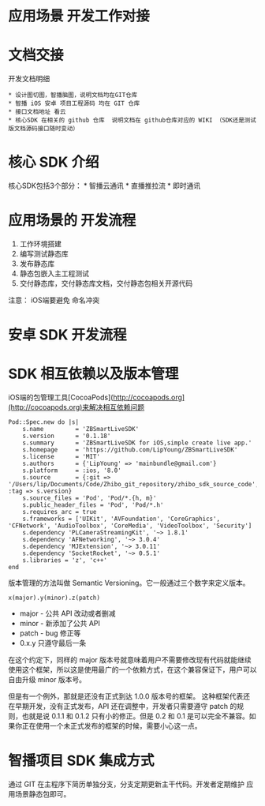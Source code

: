# 应用场景 开发工作对接

# 文档交接

开发文档明细

	* 设计图切图，智播脑图，说明文档均在GIT仓库
	* 智播 iOS 安卓 项目工程源码 均在 GIT 仓库
	* 接口文档地址 看云
	* 核心SDK 在相关的 github 仓库  说明文档在 github仓库对应的 WIKI （SDK还是测试版文档源码接口随时变动）

# 核心 SDK 介绍

核心SDK包括3个部分：
	* 智播云通讯
	* 直播推拉流
	* 即时通讯

# 应用场景的 开发流程

1. 工作环境搭建
2. 编写测试静态库
3. 发布静态库
4. 静态包嵌入主工程测试
5. 交付静态库，交付静态库文档，交付静态包相关开源代码

 注意： iOS端要避免 命名冲突


# 安卓 SDK 开发流程


# SDK 相互依赖以及版本管理

iOS端的包管理工具[CocoaPods](http://cocoapods.org](http://cocoapods.org)来解决相互依赖问题

```
Pod::Spec.new do |s|
    s.name         = 'ZBSmartLiveSDK'
    s.version      = '0.1.18'
    s.summary      = 'ZBSmartLiveSDK for iOS,simple create live app.'
    s.homepage     = 'https://github.com/LipYoung/ZBSmartLiveSDK'
    s.license      = 'MIT'
    s.authors      = {'LipYoung' => 'mainbundle@gmail.com'}
    s.platform     = :ios, '8.0'
    s.source       = {:git => '/Users/lip/Documents/Code/Zhibo_git_repository/zhibo_sdk_source_code', :tag => s.version}
    s.source_files = 'Pod', 'Pod/*.{h, m}'
    s.public_header_files = 'Pod', 'Pod/*.h'
    s.requires_arc = true
    s.frameworks = ['UIKit', 'AVFoundation', 'CoreGraphics', 'CFNetwork', 'AudioToolbox', 'CoreMedia', 'VideoToolbox', 'Security']
    s.dependency 'PLCameraStreamingKit', '~> 1.8.1'
    s.dependency 'AFNetworking', '~> 3.0.4'
    s.dependency 'MJExtension', '~> 3.0.11'
    s.dependency 'SocketRocket', '~> 0.5.1'
    s.libraries = 'z', 'c++'
end
```

版本管理的方法叫做 Semantic Versioning。它一般通过三个数字来定义版本。

``` shell
x(major).y(minor).z(patch)
```

* major - 公共 API 改动或者删减
* minor - 新添加了公共 API
* patch - bug 修正等
* 0.x.y 只遵守最后一条

在这个约定下，同样的 major 版本号就意味着用户不需要修改现有代码就能继续使用这个框架，所以这是使用最广的一个依赖方式，在这个兼容保证下，用户可以自由升级 minor 版本号。

但是有一个例外，那就是还没有正式到达 1.0.0 版本号的框架。 这种框架代表还在早期开发，没有正式发布，API 还在调整中，开发者只需要遵守 patch 的规则，也就是说 0.1.1 和 0.1.2 只有小的修正。但是 0.2 和 0.1 是可以完全不兼容。如果你正在使用一个未正式发布的框架的时候，需要小心这一点。

# 智播项目 SDK 集成方式 

通过 GIT 在主程序下简历单独分支，分支定期更新主干代码。开发者定期维护 应用场景静态包即可。